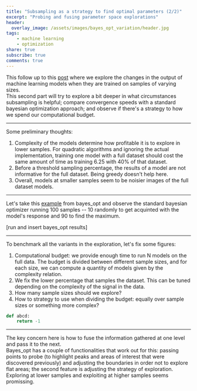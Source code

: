 ```yaml
---
title: "Subsampling as a strategy to find optimal parameters (2/2)"
excerpt: "Probing and fusing parameter space explorations"
header:
  overlay_image: /assets/images/bayes_opt_variation/header.jpg  
tags:
    - machine learning 
    - optimization
share: true
subscribe: true
comments: true
--- 
```



This follow up to this [post](https://www.testingbranch.com/parameter_optimization_subsampling/) where we explore the changes in the output of machine learning models when they are trained on samples of varying sizes.   
This second part will try to explore a bit deeper in what circumstances subsampling is helpful; compare convergence speeds with a standard bayesian optimization approach; and observe if there's a strategy to how we spend our computational budget.  

---

Some preliminary thoughts:  
1. Complexity of the models determine how profitable it is to explore in lower samples. For quadratic algorithms and ignoring the actual implementation, training one model with a full dataset should cost the same amount of time as training 6.25 with 40% of that dataset.   
2. Before a threshold sampling percentage, the results of a model are not informative for the full dataset. Being greedy doesn't help here.  
3. Overall, models at smaller samples seem to be noisier images of the full dataset models.

---

Let's take this [example](https://github.com/fmfn/BayesianOptimization/blob/master/examples/sklearn_example.py) from bayes_opt and observe the standard bayesian optimizer running 100 samples -- 10 randomly to get acquinted with the model's response and 90 to find the maximum.  

[run and insert bayes_opt results]

---

To benchmark all the variants in the exploration, let's fix some figures:  
1. Computational budget: we provide enough time to run N models on the full data. The budget is divided between different sample sizes, and for each size, we can compute a quantity of models given by the complexity relation.  
2. We fix the lower percentage that samples the dataset. This can be tuned depending on the complexity of the signal in the data.
3. How many sample sizes should we explore?
4. How to strategy to use when dividing the budget: equally over sample sizes or something more complex?
 
```python
def abcd: 
    return -1 
```

---

The key concern here is how to fuse the information gathered at one level and pass it to the next.  
Bayes_opt has a couple of functionalities that work out for this: passing points to probe (to highlight peaks and areas of interest that were discovered previously) and adjusting the boundaries in order not to explore flat areas; the second feature is adjusting the strategy of exploration. Exploring at lower samples and exploiting at higher samples seems promissing.   




